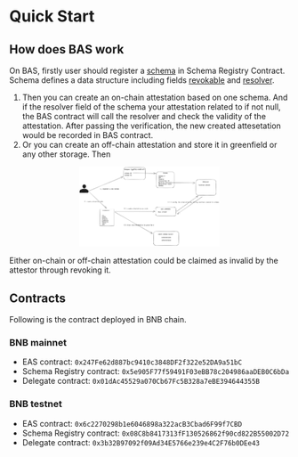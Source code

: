 # Quick Start


## How does BAS work
On BAS, firstly user should register a [schema](./core_concept/schema.md) in Schema Registry Contract. Schema defines a data structure including fields [revokable](./core_concept/revocation.md) and [resolver](./core_concept/resolver.md).
1) Then you can create an on-chain attestation based on one schema. And if the resolver field of the schema your attestation related to if not null, 
the BAS contract will call the resolver and check the validity of the attestation. After passing the verification, the new created
attesetation would be recorded in BAS contract.
2) Or you can create an off-chain attestation and store it in greenfield or any other storage. Then

<div align="center">
<img src=./figures/work_flow.jpg width=50% />
</div>

Either on-chain or off-chain attestation could be claimed as invalid by the attestor through revoking it.  

## Contracts
Following is the contract deployed in BNB chain.

### BNB mainnet

- EAS contract: `0x247Fe62d887bc9410c3848DF2f322e52DA9a51bC`
- Schema Registry contract: `0x5e905F77f59491F03eBB78c204986aaDEB0C6bDa`
- Delegate contract: `0x01dAc45529a070Cb67Fc5B328a7eBE394644355B`

### BNB testnet

- EAS contract: `0x6c2270298b1e6046898a322acB3Cbad6F99f7CBD`
- Schema Registry contract: `0x08C8b8417313fF130526862f90cd822B55002D72`
- Delegate contract: `0x3b32B97092f09Ad34E5766e239e4C2F76b0DEe43`
